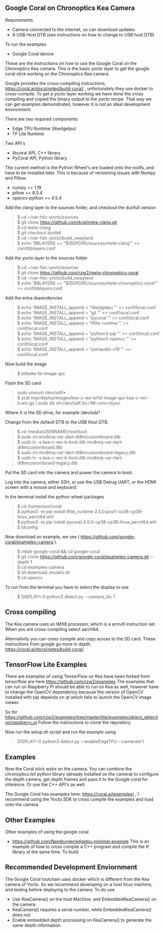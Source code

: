 ## Google Coral on Chronoptics Kea Camera

Requirements 
- Camera connected to the internet, so can download updates
- A USB Host DTB (see instructions on how to change to USB host DTB)

To run the examples
- Google Coral device 

These are the instructions on how to use the Google Coral on the Chronoptics Kea camera. This is the basic yocto layer to get the google coral stick working on the Chronoptics Kea camera. 

Google provides the cross-compiling instructions, https://coral.ai/docs/notes/build-coral/ , unfortunately they use docker to cross-compile. To get a yocto layer working we have done the cross compiling and copied the binary output to the yocto recipe. That way we can get examples demonstrated, however it is not an ideal development environment.  

There are two required components 
- Edge TPU Runtime (libedgetpu)
- TF Lite Runtime 

Two API's 
- libcoral API, C++ library 
- PyCoral API, Python library 

The current method is the Python Wheel's are loaded onto the rootfs, and have to be installed later. This is because of versioning issues with Numpy and Pillow. 
- numpy >= 1.19 
- pillow >= 8.0.4 
- opencv-python >= 4.5.4

Add the clang layer to the sources folder, and checkout the dunfull version 

> $ cd ~/var-fslc-yocto/sources \
> $ git clone https://github.com/kraj/meta-clang.git \
> $ cd meta-clang \
> $ git checkout dunfell \
> $ cd ~/var-fslc-yocto/build_xwayland \
> $ echo 'BBLAYERS += "${BSPDIR}/sources/meta-clang"' >> conf/bblayers.conf 

Add the yocto layer to the sources folder 

> $ cd ~/var-fslc-yocto/sources \
> $ git clone https://github.com/rzw2/meta-chronoptics-coral \
> $ cd ~/var-fslc-yocto/build_xwayland \
> $ echo 'BBLAYERS += "${BSPDIR}/sources/meta-chronoptics-coral"' >> conf/bblayers.conf 

Add the extra dependencies 
> $ echo 'IMAGE_INSTALL_append = "libedgetpu "' >> conf/local.conf \
> $ echo 'IMAGE_INSTALL_append = "git "' >> conf/local.conf \
> $ echo 'IMAGE_INSTALL_append = "pycoral "' >> conf/local.conf \
> $ echo 'IMAGE_INSTALL_append = "tflite-runtime "' >> conf/local.conf \
> $ echo 'IMAGE_INSTALL_append = "python3-pip "' >> conf/local.conf \
> $ echo 'IMAGE_INSTALL_append = "python3-opencv "' >> conf/local.conf \
> $ echo 'IMAGE_INSTALL_append = "portaudio-v19 "' >> conf/local.conf 

Now build the image
> $ bitbake fsl-image-gui 

Flash the SD card 
> sudo umount /dev/sdX* \
> $ zcat tmp/deploy/images/kea-c-rev-b/fsl-image-gui-kea-c-rev-b.wic.gz | sudo dd of=/dev/sdX bs=1M conv=fsync 

Where X is the SD drive, for example /dev/sda* 

Change from the default DTB to the USB Host DTB. 
> $ cd /media/USERNAME/root/boot \
> $ sudo rm imx8mq-var-dart-dt8mcustomboard.dtb \
> $ sudo ln -s kea-c-rev-b-host.dtb imx8mq-var-dart-dt8mcustomboard.dtb \
> $ sudo rm imx8mq-var-dart-dt8mcustomboard-legacy.dtb \
> $ sudo ln -s kea-c-rev-b-host.dtb imx8mq-var-dart-dt8mcustomboard-legacy.dtb

Put the SD card into the camera and power the camera to boot. 

Log into the camera, either SSH, or use the USB Debug UART, or the HDMI screen with a mouse and keyboard. 

In the terminal install the python wheel packages
> $ cd /home/root/coral \
> $ python3 -m pip install tflite_runtime-2.5.0.post1-cp38-cp38-linux_aarch64.whl \
> $ python3 -m pip install pycoral-2.0.0-cp38-cp38-linux_aarch64.whl \
> $ ldconfig 

Now download an example, we use ( https://github.com/google-coral/examples-camera ). 

> $ mkdir google-coral && cd google-coral \
> $ git clone https://github.com/google-coral/examples-camera.git --depth 1 \
> $ cd examples-camera \
> $ sh download_models.sh \
> $ cd opencv 

To run from the terminal you have to select the display to use
> $ DISPLAY=:0 python3 detect.py --camera_idx 1 

## Cross compiling 
The Kea camera uses an IMX8 processor, which is a armv8 instruction set. When you are cross-compiling select aarch64.  

Alternativily you can cross compile and copy across to the SD card. These instructions from google go more in depth.  
https://coral.ai/docs/notes/build-coral/

## TensorFlow Lite Examples 
There are examples of using TensorFlow on Kea have been forked from tensorflow are here
https://github.com/rzw2/examples
The examples that can run on Raspberry Pi should be able to run on Kea as well, however have to change the OpenCV dependency because the version of OpenCV installed with pip depends on qt which fails to launch the OpenCV image viewer. 

So for https://github.com/rzw2/examples/tree/master/lite/examples/object_detection/raspberry_pi 
Follow the instructions to clone the repository. 

Now run the setup.sh script and run the example using 
> DISPLAY=:0 python3 detect.py --enableEdgeTPU --cameraId 1

## Examples

Now the Coral stick woks on the camera. You can combine the chronoptics.tof python library (already installed on the camera) to configure the depth camera, get depth frames and pass it to the Google coral for inference. Or use the C++ API's as well. 

The Google Coral has examples here: https://coral.ai/examples/ , I recommend using the Yocto SDK to cross compile the examples and load onto the camera. 

## Other Examples 
Other examples of using the google coral 
 - https://github.com/Namburger/edgetpu-minimal-example
This is an example of how to cross compile a C++ program and compile the tf library at the same time. To build 

## Recommended Development Enviornment 
The Google Coral toolchain uses docker which is different from the Kea camera of Yocto. So we recommend developing on a host linux machine, and testing before deploying to the camera. To do use
 - Use KeaCamera() on the host Machine, and EmbeddedKeaCamera() on the camera. 
 - KeaCamera() requires a serial number, while EmbeddedKeaCamera() does not. 
 - Enable embedded depth processing on KeaCamera() to generate the same depth information. 
